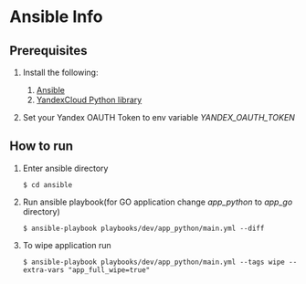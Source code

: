 # Ansible Info

## Prerequisites

1. Install the following:

   1. [Ansible](https://docs.ansible.com/ansible/latest/installation_guide/index.html)
   2. [YandexCloud Python library](https://pypi.org/project/yandexcloud/)

2. Set your Yandex OAUTH Token to env variable *YANDEX_OAUTH_TOKEN*

## How to run

   1. Enter ansible directory

      `` $ cd ansible ``

   2. Run ansible playbook(for GO application change *app_python* to *app_go* directory)

      `` $ ansible-playbook playbooks/dev/app_python/main.yml --diff ``

   3. To wipe application run

      `` $ ansible-playbook playbooks/dev/app_python/main.yml --tags wipe --extra-vars "app_full_wipe=true" ``
